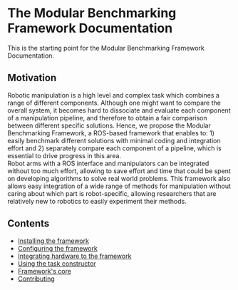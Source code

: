 # The Modular Benchmarking Framework Documentation
This is the starting point for the Modular Benchmarking Framework Documentation.

## Motivation
Robotic manipulation is a high level and complex task which combines a range of different components. Although one might want to compare the overall system, it becomes hard to dissociate and evaluate each component of a manipulation pipeline, and therefore to obtain a fair comparison between different specific solutions. Hence, we propose the Modular Benchmarking Framework, a ROS-based framework that enables to: 1) easily benchmark different solutions with minimal coding and integration effort and 2) separately compare each component of a pipeline, which is essential to drive progress in this area. <br/>
Robot arms with a ROS interface and manipulators can be integrated without too much effort, allowing to save effort and time that could be spent on developing algorithms to solve real world problems. This framework also allows easy integration of a wide range of methods for manipulation without caring about which part is robot-specific, allowing researchers that are relatively new to robotics to easily experiment their methods.

## Contents
* [Installing the framework](user_guide/1_installing_the_framework.md)
* [Configuring the framework](user_guide/2_configuring_the_framework.md)
* [Integrating hardware to the framework](user_guide/3_integrating_robot.md)
* [Using the task constructor](user_guide/4_task_constructor.md)
* [Framework's core](user_guide/5_framework_core.md)
* [Contributing](user_guide/6_contributing.md)
